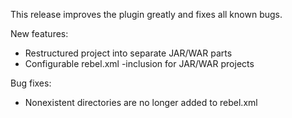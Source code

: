 This release improves the plugin greatly and fixes all known bugs.

New features:

+ Restructured project into separate JAR/WAR parts
+ Configurable rebel.xml -inclusion for JAR/WAR projects

Bug fixes:

+ Nonexistent directories are no longer added to rebel.xml

